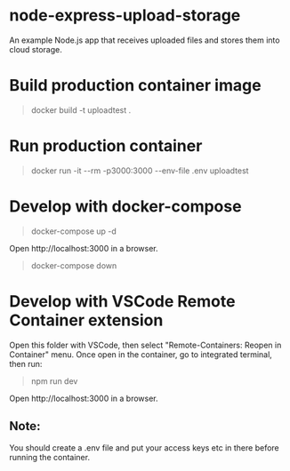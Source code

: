# node-express-upload-storage

An example Node.js app that receives uploaded files and stores them into cloud storage.

# Build production container image

> docker build -t uploadtest .

# Run production container

> docker run -it --rm -p3000:3000 --env-file .env uploadtest

# Develop with docker-compose

> docker-compose up -d

Open http://localhost:3000 in a browser.

> docker-compose down

# Develop with VSCode Remote Container extension

Open this folder with VSCode, then select "Remote-Containers: Reopen in Container" menu. Once open in the container, go to integrated terminal, then run:

> npm run dev

Open http://localhost:3000 in a browser.

## Note:

You should create a .env file and put your access keys etc in there before running the container.
